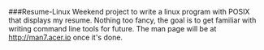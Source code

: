 ###Resume-Linux
Weekend project to write a linux program with POSIX that displays my resume. Nothing too fancy, the goal is to get familiar with writing command line tools for future.
The man page will be at http://man7.acer.io once it's done.
